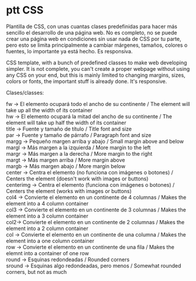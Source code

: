 # ptt CSS

Plantilla de CSS, con unas cuantas clases predefinidas para hacer más sencillo el desarrollo de una página web. No es completo, no se puede crear una página web en condiciones sin usar nada de CSS por tu parte, pero esto se limita principalmente a cambiar márgenes, tamaños, colores o fuentes, lo importante ya está hecho. Es responsiva.

CSS template, with a bunch of predefined classes to make web developing simpler. It is not complete, you can't create a proper webpage without using any CSS on your end, but this is mainly limited to changing margins, sizes, colors or fonts, the important stuff is already done. It's responsive.

Clases/classes:

fw -> El elemento ocupará todo el ancho de su continente / The element will take up all the width of its container  
hw -> El elemento ocupará la mitad del ancho de su continente / The element will take up half the width of its container  
title -> Fuente y tamaño de título / Title font and size  
par -> Fuente y tamaño de párrafo / Paragraph font and size  
margg -> Pequeño margen arriba y abajo / Small margin above and below  
margl -> Más margen a la izquierda / More margin to the left  
margr -> Más margen a la derecha / More margin to the right  
margt -> Más margen arriba / More margin above  
margb -> Más margen abajo / More margin below  
center -> Centra el elemento (no funciona con imágenes o botones) / Centers the element (doesn't work with images or buttons)  
centerimg -> Centra el elemento (funciona con imágenes o botones) / Centers the element (works with images or buttons)  
col4 -> Convierte el elemento en un continente de 4 columnas / Makes the element into a 4 column container  
col3 -> Convierte el elemento en un continente de 3 columnas / Makes the element into a 3 column container  
col2-> Convierte el elemento en un continente de 2 columnas / Makes the element into a 2 column container  
col -> Convierte el elemento en un continente de una columna / Makes the element into a one column container  
row -> Convierte el elemento en un continente de una fila / Makes the elemnt into a container of one row  
round -> Esquinas redondeadas / Rounded corners  
sround -> Esquinas algo redondeadas, pero menos / Somewhat rounded corners, but not as much  
